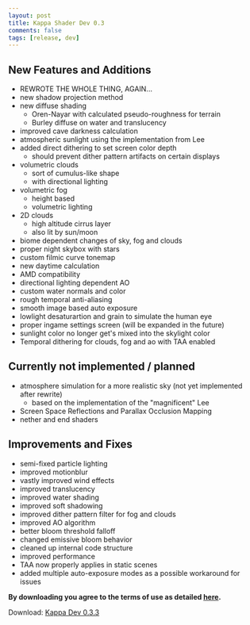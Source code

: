```yaml
---
layout: post
title: Kappa Shader Dev 0.3
comments: false
tags: [release, dev]
---
```


<h2>New Features and Additions</h2>

* REWROTE THE WHOLE THING, AGAIN...
* new shadow projection method
* new diffuse shading
  * Oren-Nayar with calculated pseudo-roughness for terrain
  * Burley diffuse on water and translucency
* improved cave darkness calculation
* atmospheric sunlight using the implementation from Lee
* added direct dithering to set screen color depth
  * should prevent dither pattern artifacts on certain displays
* volumetric clouds
  * sort of cumulus-like shape
  * with directional lighting
* volumetric fog
  * height based
  * volumetric lighting
* 2D clouds
  * high altitude cirrus layer
  * also lit by sun/moon
* biome dependent changes of sky, fog and clouds
* proper night skybox with stars
* custom filmic curve tonemap
* new daytime calculation
* AMD compatibility
* directional lighting dependent AO
* custom water normals and color
* rough temporal anti-aliasing
* smooth image based auto exposure
* lowlight desaturartion and grain to simulate the human eye
* proper ingame settings screen (will be expanded in the future)
* sunlight color no longer get's mixed into the skylight color
* Temporal dithering for clouds, fog and ao with TAA enabled

<h2>Currently not implemented / planned</h2>

* atmosphere simulation for a more realistic sky (not yet implemented after rewrite)
  * based on the implementation of the "magnificent" Lee
* Screen Space Reflections and Parallax Occlusion Mapping
* nether and end shaders

<h2>Improvements and Fixes</h2>

* semi-fixed particle lighting
* improved motionblur
* vastly improved wind effects
* improved translucency
* improved water shading
* improved soft shadowing
* improved dither pattern filter for fog and clouds
* improved AO algorithm
* better bloom threshold falloff
* changed emissive bloom behavior
* cleaned up internal code structure
* improved performance
* TAA now properly applies in static scenes
* added multiple auto-exposure modes as a possible workaround for issues

**By downloading you agree to the terms of use as detailed [here](https://github.com/rre36/kappa_shader_web/blob/master/LICENSE).**

Download: [Kappa Dev 0.3.3](https://github.com/rre36/kappa_shader_web/releases/download/v0.3.3/Kappa_dev0.3.3.zip)